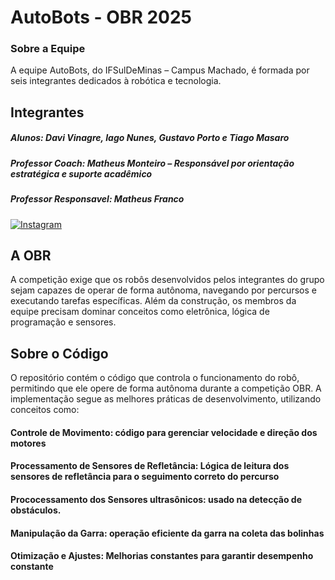 # AutoBots - OBR 2025
### Sobre a Equipe
A equipe AutoBots, do IFSulDeMinas – Campus Machado, é formada por seis integrantes dedicados à robótica e tecnologia.

## Integrantes
##### Alunos: Davi Vinagre, Iago Nunes, Gustavo Porto e Tiago Masaro
##### Professor Coach: Matheus Monteiro – Responsável por orientação estratégica e suporte acadêmico
##### Professor Responsavel: Matheus Franco

[![Instagram](https://img.shields.io/badge/Instagram-E4405F?style=for-the-badge&logo=instagram&logoColor=white)](https://www.instagram.com/autobots_obr/)

## A OBR
A competição exige que os robôs desenvolvidos pelos integrantes do grupo sejam capazes de operar de forma autônoma, navegando por percursos e executando tarefas específicas. Além da construção, os membros da equipe precisam dominar conceitos como eletrônica, lógica de programação e sensores.

## Sobre o Código
O repositório contém o código que controla o funcionamento do robô, permitindo que ele opere de forma autônoma durante a competição OBR. A implementação segue as melhores práticas de desenvolvimento, utilizando conceitos como:
#### Controle de Movimento: código para gerenciar velocidade e direção dos motores
#### Processamento de Sensores de Refletância: Lógica de leitura dos sensores de refletância para o seguimento correto do percurso
#### Prococessamento dos Sensores ultrasônicos: usado na detecção de obstáculos.
#### Manipulação da Garra: operação eficiente da garra na coleta das bolinhas
#### Otimização e Ajustes: Melhorias constantes para garantir desempenho constante
